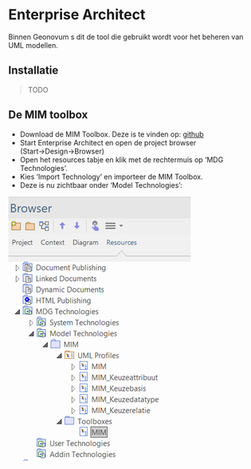 # Enterprise Architect

Binnen Geonovum s dit de tool die gebruikt wordt voor het beheren van UML modellen.

## Installatie

>
> TODO
>

## De MIM toolbox

- Download de MIM Toolbox. Deze is te vinden op: [github](https://github.com/Geonovum/MIM/tree/master/informatiemodel)
- Start Enterprise Architect en open de project browser (Start→Design→Browser)
- Open het resources tabje en klik met de rechtermuis op ‘MDG Technologies’.
- Kies ‘Import Technology’  en importeer de MIM Toolbox.
- Deze is nu zichtbaar onder ‘Model Technologies’:

![MIM toolbox](media/MIM-toolbox.png)